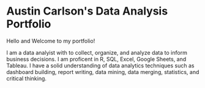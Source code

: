 # Austin Carlson's Data Analysis Portfolio

Hello and Welcome to my portfolio!

I am a data analyist with to collect, organize, and analyze data to inform business decisions. 
I am proficent in R, SQL, Excel, Google Sheets, and Tableau. I have a solid understanding of data analytics techniques 
such as dashboard building, report writing, data mining, data merging, statistics, and critical thinking.
